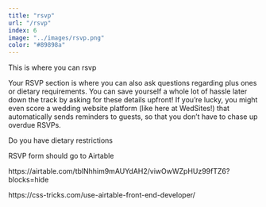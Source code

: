 ```yaml
---
title: "rsvp"
url: "/rsvp"
index: 6
image: "../images/rsvp.png"
color: "#89898a"
---
```


This is where you can rsvp

Your RSVP section is where you can also ask questions regarding plus ones or dietary requirements. You can save yourself a whole lot of hassle later down the track by asking for these details upfront! If you’re lucky, you might even score a wedding website platform (like here at WedSites!) that automatically sends reminders to guests, so that you don’t have to chase up overdue RSVPs.

Do you have dietary restrictions

<p>RSVP form should go to Airtable</p>
<p>
https://airtable.com/tblNhhim9mAUYdAH2/viwOwWZpHUz99fTZ6?blocks=hide
</p><p>
https://css-tricks.com/use-airtable-front-end-developer/
</p>
